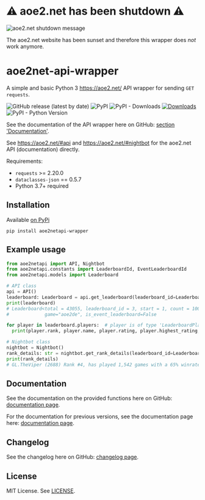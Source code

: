 # ⚠️ aoe2.net has been shutdown ⚠️

![aoe2.net shutdown message](https://github.com/user-attachments/assets/bfce43f7-90be-48f7-a91d-53afaee5a7fc)

The aoe2.net website has been sunset and therefore this wrapper does _not_ work anymore.

# aoe2net-api-wrapper
 A simple and basic Python 3 https://aoe2.net/ API wrapper for sending `GET requests`.
 
 ![GitHub release (latest by date)](https://img.shields.io/github/v/release/sixp-naraka/aoe2net-api-wrapper?color=g&label=GitHub%20release) ![PyPI](https://img.shields.io/pypi/v/aoe2netapi-wrapper?label=pypi%20version) ![PyPI - Downloads](https://img.shields.io/pypi/dd/aoe2netapi-wrapper?label=pypi%20downloads) [![Downloads](https://pepy.tech/badge/aoe2netapi-wrapper)](https://pepy.tech/project/aoe2netapi-wrapper) ![PyPI - Python Version](https://img.shields.io/pypi/pyversions/aoe2netapi-wrapper)
 
 See the documentation of the API wrapper here on GitHub: [section 'Documentation'](https://github.com/sixP-NaraKa/aoe2net-api-wrapper#documentation).
 
 See https://aoe2.net/#api and https://aoe2.net/#nightbot for the aoe2.net API (documentation) directly.
 
 
 Requirements:
 
 - `requests` >= 2.20.0
 - `dataclasses-json` == 0.5.7
 - Python 3.7+ required
 
 Installation
 -
 Available [on PyPi](https://pypi.org/project/aoe2netapi-wrapper/)
 
 ```
 pip install aoe2netapi-wrapper
 ```
 
 Example usage
 -
 ```python
from aoe2netapi import API, Nightbot
from aoe2netapi.constants import LeaderboardId, EventLeaderboardId
from aoe2netapi.models import Leaderboard

# API class
api = API()
leaderboard: Leaderboard = api.get_leaderboard(leaderboard_id=LeaderboardId.AOE_TWO_RM, count=100)
print(leaderboard)
# Leaderboard<total = 43055, leaderboard_id = 3, start = 1, count = 100, players = [...],
#             game="aoe2de", is_event_leaderboard=False

for player in leaderboard.players:  # player is of type 'LeaderboardPlayer'
   print(player.rank, player.name, player.rating, player.highest_rating, ...)

# Nightbot class
nightbot = Nightbot()
rank_details: str = nightbot.get_rank_details(leaderboard_id=LeaderboardId.AOE_TWO_RM, search="GL.TheViper")
print(rank_details)
# GL.TheViper (2688) Rank #4, has played 1,542 games with a 65% winrate, -1 streak, and 4 drops
 ```
 
 Documentation
 -
 See the documentation on the provided functions here on GitHub: [documentation page](https://github.com/sixP-NaraKa/aoe2net-api-wrapper/blob/main/docs/docs.md).
 
 For the documentation for previous versions, see the documentation page here: [documentation page](https://github.com/sixP-NaraKa/aoe2net-api-wrapper/blob/main/docs/).

 Changelog
 -
 See the changelog here on GitHub: [changelog page](https://github.com/sixP-NaraKa/aoe2net-api-wrapper/blob/main/docs/changelog.md).
 
 License
 -
 MIT License. See [LICENSE](https://github.com/sixP-NaraKa/aoe2net-api-wrapper/blob/main/LICENSE).

